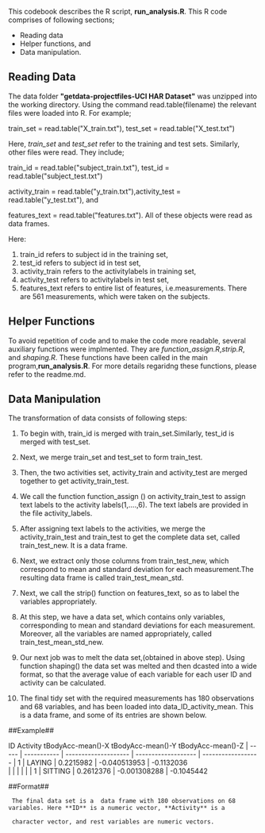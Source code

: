          
         
         
            
This codebook describes the R script, **run_analysis.R**. This R code comprises of following sections;
*	Reading data
*	Helper functions, and 
*	Data manipulation.

## Reading Data ##



 The data folder **"getdata-projectfiles-UCI HAR Dataset"** was unzipped into the working directory. Using the command read.table(filename) the relevant files were loaded into R. For example;

  train_set = read.table("X_train.txt"), test_set = read.table("X_test.txt")

Here, *train_set* and *test_set* refer to the training and test sets. Similarly, other files were read. They include;

 train_id = read.table("subject_train.txt"), test_id = read.table("subject_test.txt")

 activity_train = read.table("y_train.txt"),activity_test = read.table("y_test.txt"), and

 features_text = read.table("features.txt"). All of these objects were read as data frames.

Here:

   1. train_id refers to subject id in the training set,
   2. test_id refers to subject id in test set,
   3. activity_train refers to the activitylabels in training set,
   4. activity_test refers to activitylabels in test set,
   5. features_text refers to entire list of features, i.e.measurements. There are 561 measurements, which were taken on the subjects.

## Helper Functions ##


To avoid repetition of code and to make the code more readable, several auxiliary functions were implmented. They are *function_assign.R*,*strip.R*, and *shaping.R*.  These functions have been called in the main program,**run_analysis.R**. For more details regaridng these functions, please refer to the readme.md.


## Data Manipulation ##


The transformation of data consists of following steps:
1. To begin with, train_id is merged with train_set.Similarly, test_id is merged with test_set.

2. Next, we merge train_set and test_set to form train_test.
 
3. Then, the two activities set, activity_train and activity_test are merged together to get activity_train_test.

4. We call the function function_assign () on activity_train_test  to assign text labels to the activity labels(1,....,6). The text labels are provided in the file activity_labels.

5. After assigning text labels to the activities, we merge the activity_train_test and train_test to get the complete data set, called train_test_new. It is a data frame.

6. Next, we extract only those columns from train_test_new, which correspond to mean and standard deviation for each measurement.The resulting data frame is called train_test_mean_std.

7. Next, we call the strip() function on features_text, so as to label the variables appropriately. 

8. At this step, we have a data set, which contains only variables, corresponding to mean and standard deviations for each measurement. Moreover, all the variables are named appropriately, called train_test_mean_std_new.

9. Our next job was to melt the data set,(obtained in above step). Using function shaping() the data set was melted and then dcasted into a wide format, so that the average value of each variable for each user ID and activity can be calculated. 

10. The final tidy set with the required measurements  has 180 observations and 68 variables, and has been loaded into data_ID_activity_mean. This is a data frame, and some of its entries are shown below.

##Example##

  ID      Activity        tBodyAcc-mean()-X     tBodyAcc-mean()-Y      tBodyAcc-mean()-Z
| ----- | ----------- |  -------------------- | ------------------- |  ------------------
|  1    |     LAYING  |        0.2215982      |    -0.040513953     |     -0.1132036    
|       |             |                       |                     |
|  1    |    SITTING  |        0.2612376      |    -0.001308288     |    -0.1045442 


     
     
##Format##


     The final data set is a  data frame with 180 observations on 68 variables. Here **ID** is a numeric vector, **Activity** is a

     character vector, and rest variables are numeric vectors.

    
